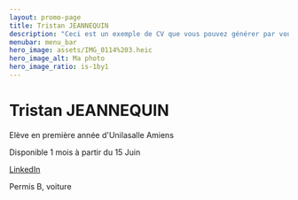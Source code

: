 ```yaml
---
layout: promo-page
title: Tristan JEANNEQUIN
description: "Ceci est un exemple de CV que vous pouvez générer par vous-même"
menubar: menu_bar
hero_image: assets/IMG_0114%203.heic
hero_image_alt: Ma photo
hero_image_ratio: is-1by1
---
```


# Tristan JEANNEQUIN
Elève en première année d'Unilasalle Amiens

Disponible 1 mois à partir du 15 Juin

[LinkedIn](https://www.linkedin.com/in/Prenom.Nom)

Permis B, voiture


